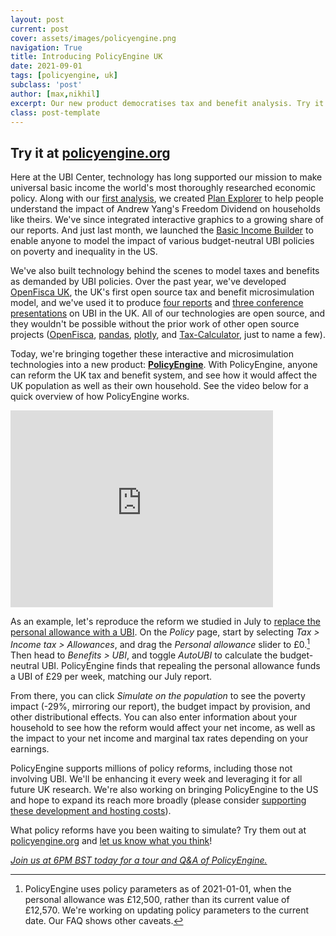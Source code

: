 ```yaml
---
layout: post
current: post
cover: assets/images/policyengine.png
navigation: True
title: Introducing PolicyEngine UK
date: 2021-09-01
tags: [policyengine, uk]
subclass: 'post'
author: [max,nikhil]
excerpt: Our new product democratises tax and benefit analysis. Try it at policyengine.org. 
class: post-template
---
```


## Try it at [policyengine.org](https://policyengine.org)


Here at the UBI Center, technology has long supported our mission to make universal basic income the world's most thoroughly researched economic policy.
Along with our [first analysis](https://www.ubicenter.org/distributional-analysis-of-andrew-yangs-freedom-dividend), we created [Plan Explorer](plans.ubicenter.org) to help people understand the impact of Andrew Yang's Freedom Dividend on households like theirs.
We've since integrated interactive graphics to a growing share of our reports.
And just last month, we launched the [Basic Income Builder](bib.ubicenter.org) to enable anyone to model the impact of various budget-neutral UBI policies on poverty and inequality in the US.

We've also built technology behind the scenes to model taxes and benefits as demanded by UBI policies.
Over the past year, we've developed [OpenFisca UK](https://github.com/PSLmodels/openfisca-uk/), the UK's first open source tax and benefit microsimulation model, and we've used it to produce [four reports](https://www.ubicenter.org/tag/uk/) and [three conference presentations](https://www.ubicenter.org/bien-2021) on UBI in the UK.
All of our technologies are open source, and they wouldn't be possible without the prior work of other open source projects ([OpenFisca](openfisca.org), [pandas](https://pandas.pydata.org/), [plotly](https://github.com/plotly), and [Tax-Calculator](http://taxcalc.pslmodels.org/), just to name a few).

Today, we're bringing together these interactive and microsimulation technologies into a new product: **[PolicyEngine](policyengine.org)**.
With PolicyEngine, anyone can reform the UK tax and benefit system, and see how it would affect the UK population as well as their own household.
See the video below for a quick overview of how PolicyEngine works.

<iframe width="420" height="315" src="https://www.youtube.com/embed/nv_gVtokikU" frameborder="0" allowfullscreen></iframe>

As an example, let's reproduce the reform we studied in July to [replace the personal allowance with a UBI](https://www.ubicenter.org/personal-allowance).
On the _Policy_ page, start by selecting _Tax > Income tax > Allowances_, and drag the _Personal allowance_ slider to £0.[^params]
Then head to _Benefits > UBI_, and toggle _AutoUBI_ to calculate the budget-neutral UBI.
PolicyEngine finds that repealing the personal allowance funds a UBI of £29 per week, matching our July report.

[^params]: PolicyEngine uses policy parameters as of 2021-01-01, when the personal allowance was £12,500, rather than its current value of £12,570. We're working on updating policy parameters to the current date. Our FAQ shows other caveats.

From there, you can click _Simulate on the population_ to see the poverty impact (-29%, mirroring our report), the budget impact by provision, and other distributional effects.
You can also enter information about your household to see how the reform would affect your net income, as well as the impact to your net income and marginal tax rates depending on your earnings.

PolicyEngine supports millions of policy reforms, including those not involving UBI.
We'll be enhancing it every week and leveraging it for all future UK research.
We're also working on bringing PolicyEngine to the US and hope to expand its reach more broadly (please consider [supporting these development and hosting costs](http://ubicenter.org/about)).

What policy reforms have you been waiting to simulate?
Try them out at [policyengine.org](https://policyengine.org) and [let us know what you think](https://zej8fnylwn9.typeform.com/to/XFFu15Xq)!

[_Join us at 6PM BST today for a tour and Q&A of PolicyEngine._](https://us02web.zoom.us/meeting/register/tZAlde6prz4sHNH7Pj1AWRokyrnr7yJDK7tt)
